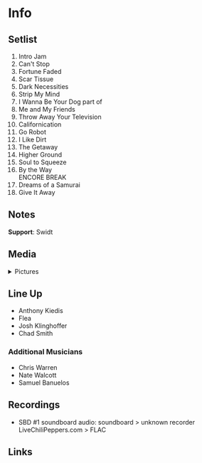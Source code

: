 # Info

## Setlist

1. Intro Jam
2. Can't Stop
3. Fortune Faded
4. Scar Tissue
5. Dark Necessities
6. Strip My Mind
7. I Wanna Be Your Dog part of
8. Me and My Friends
9. Throw Away Your Television
10. Californication
11. Go Robot
12. I Like Dirt
13. The Getaway
14. Higher Ground
15. Soul to Squeeze
16. By the Way
<br> ENCORE BREAK
17. Dreams of a Samurai
18. Give It Away

## Notes

**Support**: Swidt

## Media 

<details>
  <summary>Pictures</summary>
  <!--<img alt="Setlist" title="Setlist" src="_.jpg" height="200" />-->
</details>

## Line Up

* Anthony Kiedis
* Flea
* Josh Klinghoffer
* Chad Smith

### Additional Musicians

* Chris Warren  
* Nate Walcott  
* Samuel Banuelos

## Recordings

* SBD #1 soundboard audio: soundboard > unknown recorder LiveChiliPeppers.com > FLAC

## Links